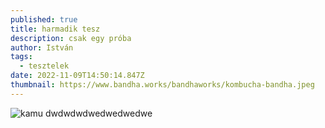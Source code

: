 ```yaml
---
published: true
title: harmadik tesz
description: csak egy próba
author: István
tags:
  - tesztelek
date: 2022-11-09T14:50:14.847Z
thumbnail: https://www.bandha.works/bandhaworks/kombucha-bandha.jpeg
---
```

![kamu](https://www.bandha.works/bandhaworks/kombucha-bandha.jpeg)
dwdwdwdwedwedwedwe

